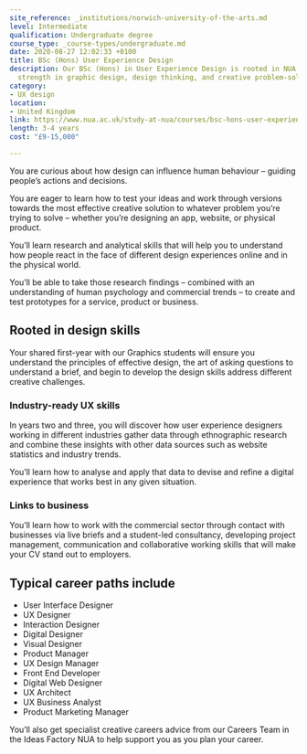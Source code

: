 ```yaml
---
site_reference: _institutions/norwich-university-of-the-arts.md
level: Intermediate
qualification: Undergraduate degree
course_type: _course-types/undergraduate.md
date: 2020-08-27 12:02:33 +0100
title: BSc (Hons) User Experience Design
description: Our BSc (Hons) in User Experience Design is rooted in NUA’s traditional
  strength in graphic design, design thinking, and creative problem-solving.
category:
- UX design
location:
- United Kingdom
link: https://www.nua.ac.uk/study-at-nua/courses/bsc-hons-user-experience-design/
length: 3-4 years
cost: "£9-15,000"

---
```

You are curious about how design can influence human behaviour – guiding people’s actions and decisions.

You are eager to learn how to test your ideas and work through versions towards the most effective creative solution to whatever problem you’re trying to solve – whether you’re designing an app, website, or physical product.

You’ll learn research and analytical skills that will help you to understand how people react in the face of different design experiences online and in the physical world.

You’ll be able to take those research findings – combined with an understanding of human psychology and commercial trends – to create and test prototypes for a service, product or business.

## Rooted in design skills

Your shared first-year with our Graphics students will ensure you understand the principles of effective design, the art of asking questions to understand a brief, and begin to develop the design skills address different creative challenges.

### Industry-ready UX skills

In years two and three, you will discover how user experience designers working in different industries gather data through ethnographic research and combine these insights with other data sources such as website statistics and industry trends.

You’ll learn how to analyse and apply that data to devise and refine a digital experience that works best in any given situation.

### Links to business

You’ll learn how to work with the commercial sector through contact with businesses via live briefs and a student-led consultancy, developing project management, communication and collaborative working skills that will make your CV stand out to employers.

## **Typical career paths include**

* User Interface Designer
* UX Designer 
* Interaction Designer 
* Digital Designer 
* Visual Designer 
* Product Manager 
* UX Design Manager 
* Front End Developer 
* Digital Web Designer 
* UX Architect 
* UX Business Analyst 
* Product Marketing Manager

You’ll also get specialist creative careers advice from our Careers Team in the Ideas Factory NUA to help support you as you plan your career.